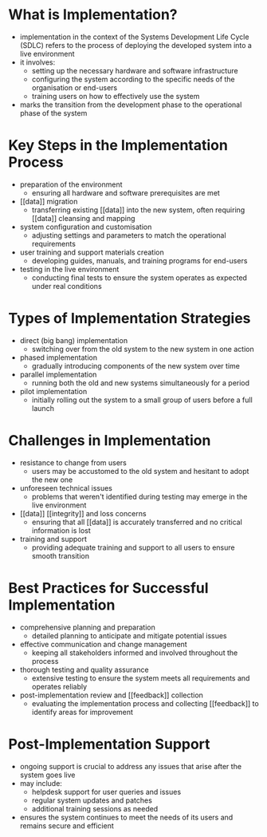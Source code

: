 # What is Implementation?
- implementation in the context of the Systems Development Life Cycle (SDLC) refers to the process of deploying the developed system into a live environment
- it involves:
	- setting up the necessary hardware and software infrastructure
	- configuring the system according to the specific needs of the organisation or end-users
	- training users on how to effectively use the system
- marks the transition from the development phase to the operational phase of the system

# Key Steps in the Implementation Process
- preparation of the environment
	- ensuring all hardware and software prerequisites are met
- [[data]] migration
	- transferring existing [[data]] into the new system, often requiring [[data]] cleansing and mapping
- system configuration and customisation
	- adjusting settings and parameters to match the operational requirements
- user training and support materials creation
	- developing guides, manuals, and training programs for end-users
- testing in the live environment
	- conducting final tests to ensure the system operates as expected under real conditions

# Types of Implementation Strategies
- direct (big bang) implementation
	- switching over from the old system to the new system in one action
- phased implementation
	- gradually introducing components of the new system over time
- parallel implementation
	- running both the old and new systems simultaneously for a period
- pilot implementation
	- initially rolling out the system to a small group of users before a full launch

# Challenges in Implementation
- resistance to change from users
	- users may be accustomed to the old system and hesitant to adopt the new one
- unforeseen technical issues
	- problems that weren't identified during testing may emerge in the live environment
- [[data]] [[integrity]] and loss concerns
	- ensuring that all [[data]] is accurately transferred and no critical information is lost
- training and support
	- providing adequate training and support to all users to ensure smooth transition

# Best Practices for Successful Implementation
- comprehensive planning and preparation
	- detailed planning to anticipate and mitigate potential issues
- effective communication and change management
	- keeping all stakeholders informed and involved throughout the process
- thorough testing and quality assurance
	- extensive testing to ensure the system meets all requirements and operates reliably
- post-implementation review and [[feedback]] collection
	- evaluating the implementation process and collecting [[feedback]] to identify areas for improvement

# Post-Implementation Support
- ongoing support is crucial to address any issues that arise after the system goes live
- may include:
	- helpdesk support for user queries and issues
	- regular system updates and patches
	- additional training sessions as needed
- ensures the system continues to meet the needs of its users and remains secure and efficient